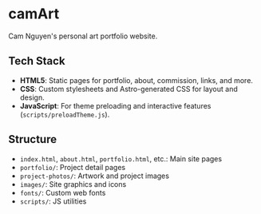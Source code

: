 # camArt

Cam Nguyen's personal art portfolio website.

## Tech Stack

- **HTML5**: Static pages for portfolio, about, commission, links, and more.
- **CSS**: Custom stylesheets and Astro-generated CSS for layout and design.
- **JavaScript**: For theme preloading and interactive features (`scripts/preloadTheme.js`).

## Structure

- `index.html`, `about.html`, `portfolio.html`, etc.: Main site pages
- `portfolio/`: Project detail pages
- `project-photos/`: Artwork and project images
- `images/`: Site graphics and icons
- `fonts/`: Custom web fonts
- `scripts/`: JS utilities
